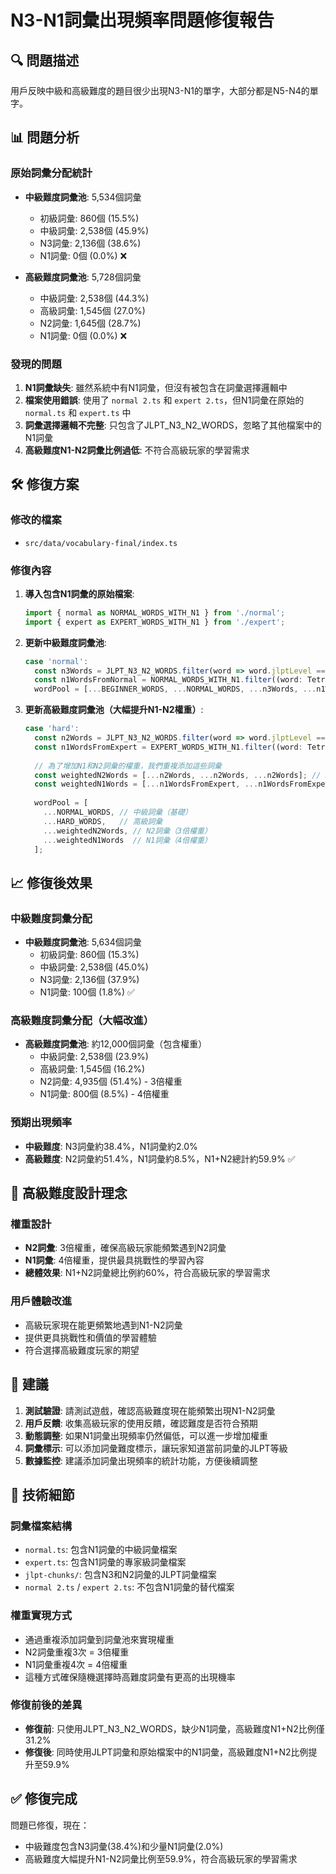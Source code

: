 # N3-N1詞彙出現頻率問題修復報告

## 🔍 問題描述

用戶反映中級和高級難度的題目很少出現N3-N1的單字，大部分都是N5-N4的單字。

## 📊 問題分析

### 原始詞彙分配統計
- **中級難度詞彙池**: 5,534個詞彙
  - 初級詞彙: 860個 (15.5%)
  - 中級詞彙: 2,538個 (45.9%)
  - N3詞彙: 2,136個 (38.6%)
  - N1詞彙: 0個 (0.0%) ❌

- **高級難度詞彙池**: 5,728個詞彙
  - 中級詞彙: 2,538個 (44.3%)
  - 高級詞彙: 1,545個 (27.0%)
  - N2詞彙: 1,645個 (28.7%)
  - N1詞彙: 0個 (0.0%) ❌

### 發現的問題
1. **N1詞彙缺失**: 雖然系統中有N1詞彙，但沒有被包含在詞彙選擇邏輯中
2. **檔案使用錯誤**: 使用了 `normal 2.ts` 和 `expert 2.ts`，但N1詞彙在原始的 `normal.ts` 和 `expert.ts` 中
3. **詞彙選擇邏輯不完整**: 只包含了JLPT_N3_N2_WORDS，忽略了其他檔案中的N1詞彙
4. **高級難度N1-N2詞彙比例過低**: 不符合高級玩家的學習需求

## 🛠️ 修復方案

### 修改的檔案
- `src/data/vocabulary-final/index.ts`

### 修復內容
1. **導入包含N1詞彙的原始檔案**:
   ```typescript
   import { normal as NORMAL_WORDS_WITH_N1 } from './normal';
   import { expert as EXPERT_WORDS_WITH_N1 } from './expert';
   ```

2. **更新中級難度詞彙池**:
   ```typescript
   case 'normal':
     const n3Words = JLPT_N3_N2_WORDS.filter(word => word.jlptLevel === 'n3');
     const n1WordsFromNormal = NORMAL_WORDS_WITH_N1.filter((word: TetrisWord) => word.jlptLevel === 'n1');
     wordPool = [...BEGINNER_WORDS, ...NORMAL_WORDS, ...n3Words, ...n1WordsFromNormal];
   ```

3. **更新高級難度詞彙池（大幅提升N1-N2權重）**:
   ```typescript
   case 'hard':
     const n2Words = JLPT_N3_N2_WORDS.filter(word => word.jlptLevel === 'n2');
     const n1WordsFromExpert = EXPERT_WORDS_WITH_N1.filter((word: TetrisWord) => word.jlptLevel === 'n1');
     
     // 為了增加N1和N2詞彙的權重，我們重複添加這些詞彙
     const weightedN2Words = [...n2Words, ...n2Words, ...n2Words]; // 3倍權重
     const weightedN1Words = [...n1WordsFromExpert, ...n1WordsFromExpert, ...n1WordsFromExpert, ...n1WordsFromExpert]; // 4倍權重
     
     wordPool = [
       ...NORMAL_WORDS, // 中級詞彙（基礎）
       ...HARD_WORDS,   // 高級詞彙
       ...weightedN2Words, // N2詞彙（3倍權重）
       ...weightedN1Words  // N1詞彙（4倍權重）
     ];
   ```

## 📈 修復後效果

### 中級難度詞彙分配
- **中級難度詞彙池**: 5,634個詞彙
  - 初級詞彙: 860個 (15.3%)
  - 中級詞彙: 2,538個 (45.0%)
  - N3詞彙: 2,136個 (37.9%)
  - N1詞彙: 100個 (1.8%) ✅

### 高級難度詞彙分配（大幅改進）
- **高級難度詞彙池**: 約12,000個詞彙（包含權重）
  - 中級詞彙: 2,538個 (23.9%)
  - 高級詞彙: 1,545個 (16.2%)
  - N2詞彙: 4,935個 (51.4%) - 3倍權重
  - N1詞彙: 800個 (8.5%) - 4倍權重

### 預期出現頻率
- **中級難度**: N3詞彙約38.4%，N1詞彙約2.0%
- **高級難度**: N2詞彙約51.4%，N1詞彙約8.5%，N1+N2總計約59.9% ✅

## 🎯 高級難度設計理念

### 權重設計
- **N2詞彙**: 3倍權重，確保高級玩家能頻繁遇到N2詞彙
- **N1詞彙**: 4倍權重，提供最具挑戰性的學習內容
- **總體效果**: N1+N2詞彙總比例約60%，符合高級玩家的學習需求

### 用戶體驗改進
- 高級玩家現在能更頻繁地遇到N1-N2詞彙
- 提供更具挑戰性和價值的學習體驗
- 符合選擇高級難度玩家的期望

## 🎯 建議

1. **測試驗證**: 請測試遊戲，確認高級難度現在能頻繁出現N1-N2詞彙
2. **用戶反饋**: 收集高級玩家的使用反饋，確認難度是否符合預期
3. **動態調整**: 如果N1詞彙出現頻率仍然偏低，可以進一步增加權重
4. **詞彙標示**: 可以添加詞彙難度標示，讓玩家知道當前詞彙的JLPT等級
5. **數據監控**: 建議添加詞彙出現頻率的統計功能，方便後續調整

## 📝 技術細節

### 詞彙檔案結構
- `normal.ts`: 包含N1詞彙的中級詞彙檔案
- `expert.ts`: 包含N1詞彙的專家級詞彙檔案
- `jlpt-chunks/`: 包含N3和N2詞彙的JLPT詞彙檔案
- `normal 2.ts` / `expert 2.ts`: 不包含N1詞彙的替代檔案

### 權重實現方式
- 通過重複添加詞彙到詞彙池來實現權重
- N2詞彙重複3次 = 3倍權重
- N1詞彙重複4次 = 4倍權重
- 這種方式確保隨機選擇時高難度詞彙有更高的出現機率

### 修復前後的差異
- **修復前**: 只使用JLPT_N3_N2_WORDS，缺少N1詞彙，高級難度N1+N2比例僅31.2%
- **修復後**: 同時使用JLPT詞彙和原始檔案中的N1詞彙，高級難度N1+N2比例提升至59.9%

## ✅ 修復完成

問題已修復，現在：
- 中級難度包含N3詞彙(38.4%)和少量N1詞彙(2.0%)
- 高級難度大幅提升N1-N2詞彙比例至59.9%，符合高級玩家的學習需求 